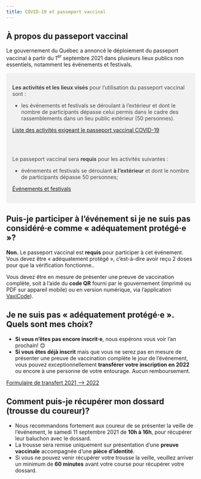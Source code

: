 ```yaml
---
title: COVID-19 et passeport vaccinal
---
```


## À propos du passeport vaccinal

Le gouvernement du Québec a annoncé le déploiement du passeport vaccinal à partir du 1<sup>er</sup> septembre 2021 dans plusieurs lieux publics non essentiels, notamment les événements et festivals.

<div class="well" style="background-color: #f1f1f1; color: #444; padding: 1rem;">

**Les activités et les lieux visés** pour l’utilisation du passeport vaccinal sont :

- les événements et festivals se déroulant à l’extérieur et dont le nombre de participants dépasse celui permis dans le cadre des rassemblements dans un lieu public extérieur (50 personnes).

[Liste des activités exigeant le passeport vaccinal COVID-19](https://www.quebec.ca/sante/problemes-de-sante/a-z/coronavirus-2019/deroulement-vaccination-contre-la-covid-19/passeport-de-vaccination-covid-19/lieux-et-activites-exigeant-passeport-vaccinal-covid-19)

</div>

<div class="well" style="background-color: #f1f1f1; color: #444; padding: 1rem;">

Le passeport vaccinal sera **requis** pour les activités suivantes :

- événements et festivals se déroulant **à l’extérieur** et dont le nombre de participants dépasse 50 personnes;

[Événements et festivals](https://www.quebec.ca/sante/problemes-de-sante/a-z/coronavirus-2019/deroulement-vaccination-contre-la-covid-19/passeport-de-vaccination-covid-19/lieux-et-activites-exigeant-passeport-vaccinal-covid-19#c111294)

</div>

## Puis-je participer à l’événement si je ne suis pas considéré·e comme « adéquatement protégé·e »?

**Non.**
Le passeport vaccinal est **requis** pour participer à cet événement.
Vous devez être « adéquatement protégé », c’est-à-dire avoir reçu 2 doses pour que la vérification fonctionne..

Vous devez être en mesure de présenter une preuve de vaccination complète, soit à l’aide du **code QR** fourni par le gouvernement (imprimé ou PDF sur appareil mobile) ou en version numérique, via l’application [VaxiCode](https://www.quebec.ca/sante/problemes-de-sante/a-z/coronavirus-2019/deroulement-vaccination-contre-la-covid-19/passeport-de-vaccination-covid-19/aide-pour-vaxicode)).

## Je ne suis pas « adéquatement protégé·e ». Quels sont mes choix?

- **Si vous n’êtes pas encore inscrit·e**, nous espérons vous voir l’an prochain! 😊
- **Si vous êtes déjà inscrit** mais que vous ne serez pas en mesure de présenter une preuve de vaccination complète le jour de l’événement, vous pouvez exceptionnellement **transférer votre inscription en 2022** ou encore à une personne de votre entourage. Aucun remboursement.

[Formulaire de transfert 2021 --> 2022](/transfert/)

## Comment puis-je récupérer mon dossard (trousse du coureur)?

- Nous recommandons fortement aux coureur de se présenter la veille de l’événement, le samedi 11 septembre 2021 de **10h à 16h**, pour récupérer leur baluchon avec le dossard.
- La trousse sera remise uniquement sur présentation d’une **preuve vaccinale** accompagnée d’une **pièce d’identité**.
- Si vous ne pouvez venir récupérer votre trousse la veille, veuillez arriver un minimum de **60 minutes** avant votre course pour récupérer votre dossard.
